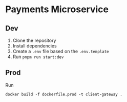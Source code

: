 # Payments Microservice

## Dev

1. Clone the repository
2. Install dependencies
3. Create a `.env` file based on the `.env.template`
4. Run `pnpm run start:dev`

## Prod

Run

```dotnetcli
docker build -f dockerfile.prod -t client-gateway .
```
